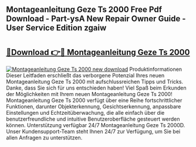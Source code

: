 ## Montageanleitung Geze Ts 2000 Free Pdf Download - Part-ysA New Repair Owner Guide - User Service Edition zgaiw

# <h2><a href="http://df8b2it.blite.top/?on=Montageanleitung+Geze+Ts+2000">🔗Download 👉🔴 Montageanleitung Geze Ts 2000</a></h2>

[![Montageanleitung Geze Ts 2000 new download](https://i.imgur.com/lujVjoI.png)](http://df8b2it.blite.top/?on=Montageanleitung+Geze+Ts+2000)
Produktinformationen Dieser Leitfaden erschließt das verborgene Potenzial Ihres neuen Montageanleitung Geze Ts 2000 mit aufschlussreichen Tipps und Tricks. Danke, dass Sie sich für uns entschieden haben! Viel Spaß beim Erkunden der Möglichkeiten mit Ihrem neuen Montageanleitung Geze Ts 2000! Montageanleitung Geze Ts 2000 verfügt über eine Reihe fortschrittlicher Funktionen, darunter Objekterkennung, Gesichtserkennung, anpassbare Einstellungen und Echtzeitüberwachung, die alle einfach über die benutzerfreundliche und intuitive Benutzeroberfläche gesteuert werden können. Unterstützung verfügbar 24/7 Montageanleitung Geze Ts 2000D. Unser Kundensupport-Team steht Ihnen 24/7 zur Verfügung, um Sie bei allen Anfragen zu unterstützen.

